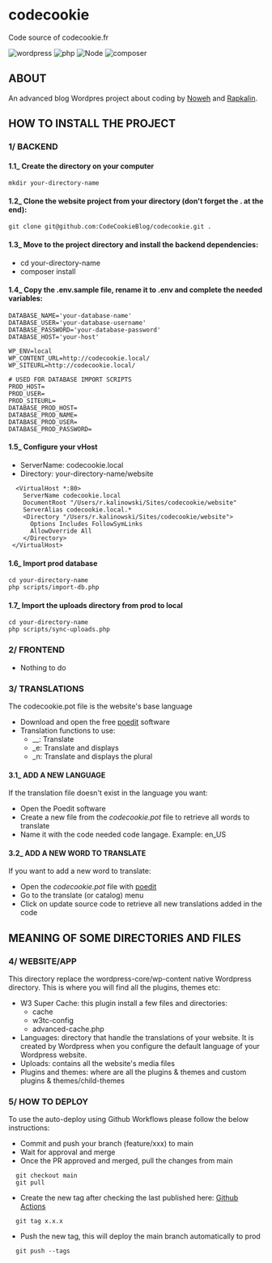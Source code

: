 # codecookie
Code source of codecookie.fr

![wordpress](https://img.shields.io/badge/wordpress-v6.5-0678BE.svg?style=flat-square)
![php](https://img.shields.io/badge/PHP-v8.3-828cb7.svg?style=flat-square)
![Node](https://img.shields.io/badge/node-v20-644D31.svg?style=flat-square)
![composer](https://img.shields.io/badge/composer-v2-126E75.svg?style=flat-square)

## ABOUT
An advanced blog Wordpres project about coding by [Noweh](https://github.com/noweh/) and [Rapkalin](https://github.com/Rapkalin/).

## HOW TO INSTALL THE PROJECT

### 1/ BACKEND

#### 1.1_ Create the directory on your computer
```
mkdir your-directory-name
```

#### 1.2_ Clone the website project from your directory (don't forget the . at the end):
```git
git clone git@github.com:CodeCookieBlog/codecookie.git .
```

#### 1.3_ Move to the project directory and install the backend dependencies:
- cd your-directory-name
- composer install

#### 1.4_ Copy the .env.sample file, rename it to .env and complete the needed variables:
```
DATABASE_NAME='your-database-name'
DATABASE_USER='your-database-username'
DATABASE_PASSWORD='your-database-password'
DATABASE_HOST='your-host'

WP_ENV=local
WP_CONTENT_URL=http://codecookie.local/
WP_SITEURL=http://codecookie.local/

# USED FOR DATABASE IMPORT SCRIPTS
PROD_HOST=
PROD_USER=
PROD_SITEURL=
DATABASE_PROD_HOST=
DATABASE_PROD_NAME=
DATABASE_PROD_USER=
DATABASE_PROD_PASSWORD=
```

#### 1.5_ Configure your vHost
- ServerName: codecookie.local
- Directory: your-directory-name/website
```
  <VirtualHost *:80>
    ServerName codecookie.local
    DocumentRoot "/Users/r.kalinowski/Sites/codecookie/website"
    ServerAlias codecookie.local.*
    <Directory "/Users/r.kalinowski/Sites/codecookie/website">
      Options Includes FollowSymLinks
      AllowOverride All
    </Directory>
 </VirtualHost>
```

#### 1.6_ Import prod database
```
cd your-directory-name
php scripts/import-db.php
```

#### 1.7_ Import the uploads directory from prod to local
```
cd your-directory-name
php scripts/sync-uploads.php
```

### 2/ FRONTEND
- Nothing to do

### 3/ TRANSLATIONS
The codecookie.pot file is the website's base language
- Download and open the free [poedit](https://poedit.net/) software
- Translation functions to use:
    - __: Translate
    - _e: Translate and displays
    - _n: Translate and displays the plural

#### 3.1_ ADD A NEW LANGUAGE
If the translation file doesn't exist in the language you want:
- Open the Poedit software
- Create a new file from the _codecookie.pot_ file to retrieve all words to translate
- Name it with the code needed code langage. Example: en_US

#### 3.2_ ADD A NEW WORD TO TRANSLATE
If you want to add a new word to translate:
- Open the _codecookie.pot_ file with [poedit](https://poedit.net/)
- Go to the translate (or catalog) menu
- Click on update source code to retrieve all new translations added in the code

## MEANING OF SOME DIRECTORIES AND FILES

### 4/ WEBSITE/APP
This directory replace the wordpress-core/wp-content native Wordpress directory.
This is where you will find all the plugins, themes etc:
- W3 Super Cache: this plugin install a few files and directories:
    - cache
    - w3tc-config
    - advanced-cache.php
- Languages: directory that handle the translations of your website. It is created by Wordpress when you configure the default language of your Wordpress website.
- Uploads: contains all the website's media files
- Plugins and themes: where are all the plugins & themes and custom plugins & themes/child-themes

### 5/ HOW TO DEPLOY
To use the auto-deploy using Github Workflows please follow the below instructions:
- Commit and push your branch (feature/xxx) to main
- Wait for approval and merge
- Once the PR approved and merged, pull the changes from main
```
  git checkout main
  git pull
```
- Create the new tag after checking the last published here: [Github Actions](https://github.com/Rapkalin/codecookie/actions)
```
  git tag x.x.x
```
- Push the new tag, this will deploy the main branch automatically to prod
```
  git push --tags
```